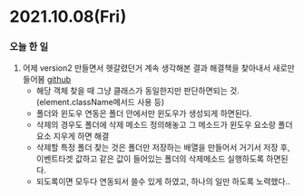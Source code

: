 # 2021.10.08(Fri)
### 오늘 한 일 

1. 어제 version2 만들면서 헷갈렸던거 계속 생각해본 결과 해결책을 찾아내서 새로만들어봄 [github](https://github.com/Dokuny/WebDevCurriculum/tree/master/Quest04/skeleton/personal3)
    * 해당 객체 찾을 때 그냥 클래스가 동일한지만 판단하면되는 것.(element.className메서드 사용 등)
    * 폴더와 윈도우 연동은 폴더 안에서만 윈도우가 생성되게 하면된다.
    * 삭제의 경우도 폴더에 삭제 메소드 정의해놓고 그 메소드가 윈도우 요소랑 폴더 요소 지우게 하면 해결
    * 삭제할 특정 폴더 찾는 것은 폴더만 저장하는 배열을 만들어서 거기서 저장 후, 이벤트타겟 값하고 같은 값이 들어있는 폴더의 삭제메소드 실행하도록 하면된다.
    * 되도록이면 모두다 연동되서 쓸수 있게 하였고, 하나의 일만 하도록 노력했다..